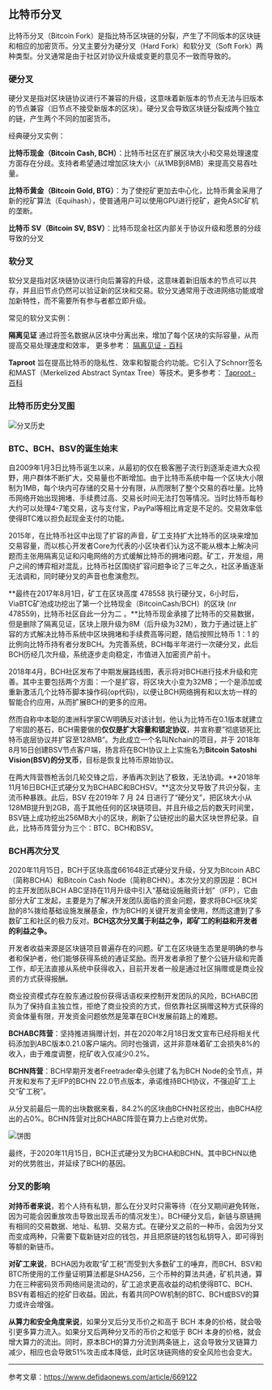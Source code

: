 ## 比特币分叉

比特币分叉（Bitcoin Fork）是指比特币区块链的分裂，产生了不同版本的区块链和相应的加密货币。分叉主要分为硬分叉（Hard Fork）和软分叉（Soft Fork）两种类型。分叉通常是由于社区对协议升级或变更的意见不一致而导致的。

### 硬分叉

硬分叉是指对区块链协议进行不兼容的升级，这意味着新版本的节点无法与旧版本的节点兼容（旧节点不接受新版本的区块）。硬分叉会导致区块链分裂成两个独立的链，产生两个不同的加密货币。



经典硬分叉实例： 

**比特币现金（Bitcoin Cash, BCH）**：比特币社区在扩展区块大小和交易处理速度方面存在分歧。支持者希望通过增加区块大小（从1MB到8MB）来提高交易吞吐量。

**比特币黄金（Bitcoin Gold, BTG）**：为了使挖矿更加去中心化，比特币黄金采用了新的挖矿算法（Equihash），使普通用户可以使用GPU进行挖矿，避免ASIC矿机的垄断。

**比特币 SV（Bitcoin SV, BSV）**：比特币现金社区内部关于协议升级和愿景的分歧导致的分叉



### 软分叉

软分叉是指对区块链协议进行向后兼容的升级，这意味着新旧版本的节点可以共存，并且旧节点仍然可以验证新的区块和交易。软分叉通常用于改进网络功能或增加新特性，而不需要所有参与者都立即升级。



常见的软分叉实例：

 **隔离见证** 通过将签名数据从区块中分离出来，增加了每个区块的实际容量，从而提高交易处理速度和效率， 更多参考： [隔离见证 - 百科](https://learnblockchain.cn/tags/%E9%9A%94%E7%A6%BB%E8%A7%81%E8%AF%81) 

**Taproot** 旨在提高比特币的隐私性、效率和智能合约功能。它引入了Schnorr签名和MAST（Merkelized Abstract Syntax Tree）等技术。更多参考： [Taproot - 百科](https://learnblockchain.cn/tags/Taproot) 



### 比特币历史分叉图



![分叉历史](../../graph/%E5%88%86%E5%8F%89%E5%8E%86%E5%8F%B2.png)

### BTC、BCH、BSV的诞生始末

自2009年1月3日比特币诞生以来，从最初的仅在极客圈子流行到逐渐走进大众视野，用户群体不断扩大，交易量也不断增加。由于比特币系统中每一个区块大小限制为1MB，每个块内可存储的交易十分有限，从而限制了整个交易的吞吐量。比特币网络开始出现拥堵、手续费过高、交易长时间无法打包等情况。当时比特币每秒大约可以处理4-7笔交易，这与支付宝，PayPal等相比肯定是不足的。交易效率低使得BTC难以担负起现金支付的功能。

2015年，在比特币社区中出现了扩容的声音，矿工支持扩大比特币的区块来增加交易容量，而以核心开发者Core为代表的小区块者们认为这不能从根本上解决问题而主张用隔离见证和闪电网络的方式缓解比特币的拥堵问题。矿工，开发组，用户之间的博弈相对混乱，比特币社区围绕扩容问题争论了三年之久，社区矛盾逐渐无法调和，同时硬分叉的声音也愈演愈烈。

**最终在2017年8月1日，矿工在区块高度 478558 执行硬分叉，6小时后，ViaBTC矿池成功挖出了第一个比特现金（BitcoinCash/BCH）的区块 (nr 478559)，比特币社区自此一分为二 。**比特币现金承接了比特币的交易数据，但是删除了隔离见证，区块上限升级为8M（后升级为32M），致力于通过链上扩容的方式解决比特币系统中区块拥堵和手续费高等问题，随后按照比特币 1：1 的比例向比特币持有者分发BCH。为完善系统，BCH每半年进行一次硬分叉，此后BCH历经几次升级，系统逐步走向稳定，市值进入加密资产前十。

2018年4月，BCH社区发布了中期发展路线图，表示将对BCH进行技术升级和完善。其中主要包括两个方面：一个是扩容，将区块大小变为32MB；一个是添加或重新激活几个比特币脚本操作码(op代码)，以便让BCH网络拥有和以太坊一样的智能合约应用，从而扩展BCH的更多的应用。

然而自称中本聪的澳洲科学家CW明确反对该计划，他认为比特币在0.1版本就建立了牢固的基石，BCH需要做的**仅仅是扩大容量和锁定协议**，并宣称要”彻底锁死比特币底层协议并扩容至128MB”。为此成立一个名叫Nchain的项目，并于 2018年8月16日创建BSV节点客户端，扬言将在BCH协议上上实施名为**Bitcoin Satoshi Vision(BSV)的分叉币**，目标是恢复比特币原始协议。

在两大阵营唇枪舌剑几轮交锋之后，矛盾再次到达了极致，无法协调。**2018年11月16日BCH正式硬分叉为BCHABC和BCHSV。**这次分叉导致了共识分裂，主流币种暴跌。此后，BSV 在2019年 7 月 24 日进行了“硬分叉”，把区块大小从128MB提升到2GB，高于其他任何的区块链项目。并且升级之后的数天时间里，BSV链上成功挖出256MB大小的区块，刷新了公链挖出的最大区块世界纪录。自此，比特币阵营分为三个：BTC、BCH和BSV。

### BCH再次分叉

2020年11月15日，BCH于区块高度661648正式硬分叉升级，分叉为Bitcoin ABC（简称BCHA）和Bitcoin Cash Node（简称BCHN）。本次分叉的原因是：BCH 的主开发团队BCH ABC坚持在11月升级中引入“基础设施融资计划”（IFP），它由部分大矿工发起，主要是为了解决开发团队面临的资金问题，要求将BCH区块奖励的8%拨给基础设施发展基金，作为BCH的关键开发资金使用，然而这遭到了多数矿工和社区的极力反对。**BCH这次分叉属于利益之争，即矿工的利益和开发者的利益之争。**

开发者收益来源是区块链项目普遍存在的问题。矿工在区块链生态里是明确的参与者和保护者，他们能够获得系统的通证奖励。而开发者承担了整个公链升级和完善工作，却无法直接从系统中获得收入，目前开发者一般是通过社区捐赠或是商业投资的方式获得报酬。

商业投资模式存在股东通过股份获得话语权来控制开发团队的风险，BCHABC团队为了保持自主独立性，拒绝了商业投资的方式，但依靠社区捐赠这种方式获得的资金体量有限，开发资金问题依然是笼罩在BCH发展前路上的难题。

**BCHABC阵营**：坚持推进捐赠计划，并在2020年2月18日发文宣布已经将相关代码添加到ABC版本0.21.0客户端内。同时也强调，这并非意味着矿工会损失8%的收入，由于难度调整，挖矿收入仅减少0.2%。

**BCHN阵营**：BCH早期开发者Freetrader牵头创建了名为BCH Node的全节点，并开发和发布了无IFP的BCHN 22.0节点版本，承诺维持BCH协议，不强迫矿工上交“矿工税”。

从分叉前最后一周的出块数据来看，84.2%的区块由BCHN社区挖出，由BCHA挖出的占0%。BCHN阵营对比BCHABC阵营在算力上占绝对优势。

![饼图](../../graph/%E9%A5%BC%E5%9B%BE.png)

最终，于2020年11月15日，BCH正式硬分叉为BCHA和BCHN。其中BCHN以绝对的优势胜出，并延续了BCH的基因。

### 分叉的影响

**对持币者来说**，若个人持有私钥，那么在分叉时只需等待（在分叉期间避免转账，因为可能会因重放攻击导致出现丢币的情况发生）。BCH硬分叉后，新链与原链拥有相同的交易数据、地址、私钥、交易方式。在硬分叉之前的一种币，会因为分叉而变成两种，只需要下载新链对应的钱包，并且把原链的钱包私钥导入，即可得到等额的新链币。

**对矿工来说**，BCHA因为收取“矿工税”而受到大多数矿工的唾弃，而BCH、BSV和BTC所使用的工作量证明算法都是SHA256，三个币种的算法共通，矿机共通，算力在三种密码货币网络间是流动的，矿工追求更高收益的动机使得BTC、BCH、BSV有着相近的挖矿日收益。因此，有着共同POW机制的BTC、BCH或BSV的算力或许会增强。

**从算力和安全角度来说**，如果分叉后分叉币价之和高于 BCH 本身的价格，就会吸引更多算力流入。如果分叉后两种分叉币的币价之和低于 BCH 本身的价格，就会增大算力的流出。同时，原本BCH的算力分流到两条链上，这会导致分叉链算力减少，相应也会导致51%攻击成本降低，此时区块链网络的安全风险也会变大。

***

参考文章：https://www.defidaonews.com/article/669122
